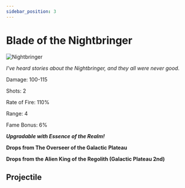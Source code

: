 ```yaml
---
sidebar_position: 3
---
```


# Blade of the Nightbringer

![Nightbringer](https://vwiki.valorserver.com/api/item/picture/blade%20of%20the%20nightbringer)

<i>I've heard stories about the Nightbringer, and they all were never good.</i>

Damage: 100-115

Shots: 2

Rate of Fire: 110% 

Range: 4

Fame Bonus: 6%

***Upgradable with Essence of the Realm!***

**Drops from The Overseer of the Galactic Plateau**

**Drops from the Alien King of the Regolith (Galactic Plateau 2nd)**

## Projectile
